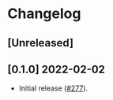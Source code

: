 # Changelog

## [Unreleased]

## [0.1.0] 2022-02-02

- Initial release ([#277](https://github.com/Malax/libcnb.rs/pull/277)).
